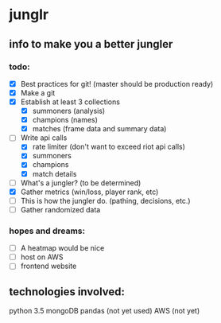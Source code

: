 # junglr
## info to make you a better jungler

### todo:
- [x] Best practices for git! (master should be production ready)
- [x] Make a git
- [x] Establish at least 3 collections
    - [x] summoners (analysis)
    - [x] champions (names)
    - [x] matches (frame data and summary data)
- [ ] Write api calls
    - [x] rate limiter (don't want to exceed riot api calls)
	- [x] summoners
	- [x] champions
	- [x] match details
- [ ] What's a jungler? (to be determined)
- [x] Gather metrics (win/loss, player rank, etc)
- [ ] This is how the jungler do. (pathing, decisions, etc.)
- [ ] Gather randomized data

### hopes and dreams:
- [ ] A heatmap would be nice
- [ ] host on AWS
- [ ] frontend website

## technologies involved:
python 3.5
mongoDB
pandas (not yet used)
AWS (not yet)
